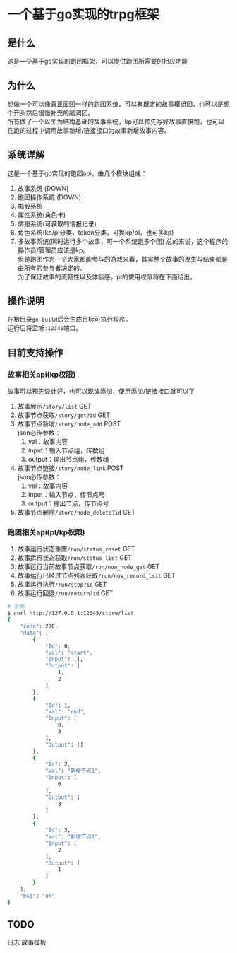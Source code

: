 # 一个基于go实现的trpg框架

## 是什么
这是一个基于go实现的跑团框架，可以提供跑团所需要的相应功能

## 为什么
想做一个可以像真正面团一样的跑团系统，可以有既定的故事模组团，也可以是想个开头然后慢慢补充的脑洞团。  
所有做了一个以图为结构基础的故事系统，kp可以预先写好故事直接跑，也可以在跑的过程中调用故事新增/链接接口为故事新增故事内容。

## 系统详解
这是一个基于go实现的跑团api，由几个模块组成：
1. 故事系统 (DOWN)
2. 跑团操作系统 (DOWN)
3. 掷骰系统
4. 属性系统(角色卡)
5. 情报系统(可获取的情报记录)
6. 角色系统(kp/pl分类，token分类，可换kp/pl，也可多kp)
7. 多故事系统(同时运行多个故事，可一个系统跑多个团)
总的来说，这个程序的操作员/管理员应该是kp。  
但是跑团作为一个大家都能参与的游戏来看，其实整个故事的发生与结束都是由所有的参与者决定的。  
为了保证故事的流畅性以及体验感，pl的使用权限将在下面给出。  

## 操作说明
在根目录`go build`后会生成目标可执行程序。  
运行后将监听`:12345`端口。  

## 目前支持操作
### 故事相关api(kp权限)
故事可以预先设计好，也可以现编添加，使用添加/链接接口就可以了
1. 故事展示`/story/list` GET
2. 故事节点获取`/story/get?id` GET
3. 故事节点新增`/story/node_add` POST  
    json必传参数：
    1. val：故事内容
    2. input：输入节点组，传数组
    3. output：输出节点组，传数组
4. 故事节点链接`/story/node_link` POST  
    json必传参数：
    1. val：故事内容
    2. input：输入节点，传节点号
    3. output：输出节点，传节点号
5. 故事节点删除`/store/node_delete?id` GET

### 跑团相关api(pl/kp权限)
1. 故事运行状态重置`/run/status_reset` GET
2. 故事运行状态获取`/run/status_list` GET
3. 故事运行当前故事节点获取`/run/now_node_get` GET
4. 故事运行已经过节点列表获取`/run/now_record_lsit` GET
5. 故事运行执行`/run/step?id` GET
6. 故事运行回退`/run/return?id` GET
```bash
# 示例
$ curl http://127.0.0.1:12345/store/list
{
    "code": 200,
    "data": [
        {
            "Id": 0,
            "Val": "start",
            "Input": [],
            "Output": [
                1,
                2
            ]
        },
        {
            "Id": 1,
            "Val": "end",
            "Input": [
                0,
                3
            ],
            "Output": []
        },
        {
            "Id": 2,
            "Val": "新增节点1",
            "Input": [
                0
            ],
            "Output": [
                3
            ]
        },
        {
            "Id": 3,
            "Val": "新增节点1",
            "Input": [
                2
            ],
            "Output": [
                1
            ]
        }
    ],
    "msg": "ok"
}
```

## TODO
日志
故事模板